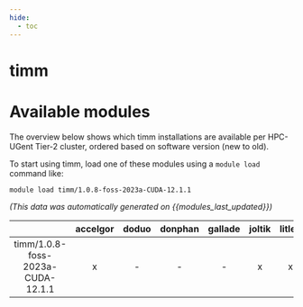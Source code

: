 ```yaml
---
hide:
  - toc
---
```


timm
====

# Available modules


The overview below shows which timm installations are available per HPC-UGent Tier-2 cluster, ordered based on software version (new to old).

To start using timm, load one of these modules using a `module load` command like:

```shell
module load timm/1.0.8-foss-2023a-CUDA-12.1.1
```

*(This data was automatically generated on {{modules_last_updated}})*

| |accelgor|doduo|donphan|gallade|joltik|litleo|shinx|
| :---: | :---: | :---: | :---: | :---: | :---: | :---: | :---: |
|timm/1.0.8-foss-2023a-CUDA-12.1.1|x|-|-|-|x|x|-|
